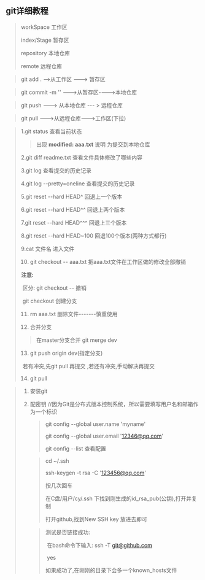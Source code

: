 ## git详细教程

> workSpace 工作区
>
> index/Stage 暂存区
>
> repository 本地仓库
>
> remote 远程仓库



> git add .  -->从工作区 ---> 暂存区

> git commit -m ''   --->从暂存区---->本地仓库

> git push  ---> 从本地仓库  --- > 远程仓库

> git pull --->从远程仓库--->工作区(下拉)

>1.git status  查看当前状态 
>
>> 出现    **modified:   aaa.txt** 说明 为提交到本地仓库
>
>2.git diff readme.txt  查看文件具体修改了哪些内容
>
>3.git log 查看提交的历史记录
>
>4.git log --pretty=oneline 查看提交的历史记录
>
>5.git reset --hard HEAD^ 回退上一个版本
>
>6.git reset --hard HEAD^^ 回退上两个版本
>
>7.git reset --hard HEAD^^^ 回退上三个版本
>
>8.git reset --hard HEAD~100 回退100个版本(两种方式都行)
>
>9.cat 文件名   进入文件  
>
>10. git checkout -- aaa.txt     把aaa.txt文件在工作区做的修改全部撤销
>
>    **注意:** 
>
>    ​		区分: git checkout --    撤销
>
>    ​					git checkout   创建分支
>
>11. rm aaa.txt  删除文件-------慎重使用
>
>12. 合并分支  
>
>    > 在master分支合并   git merge dev
>
>13. git push origin dev(指定分支) 
>
>    ​	若有冲突,先git pull 再提交 ,若还有冲突,手动解决再提交
>
>14. git pull 

> 1. 安装git
>
> 2. 配密钥 //因为Git是分布式版本控制系统，所以需要填写用户名和邮箱作为一个标识
>
>    > git config --global user.name  'myname'
>    >
>    > git config --global user.email  '12346@qq.com'
>    >
>    > git config --list 查看配置
>
>    > cd ~/.ssh
>    >
>    > ssh-keygen -t rsa -C '123456@qq.com'
>    >
>    > 按几次回车
>    >
>    > 在C盘/用户/cy/.ssh 下找到刚生成的id_rsa_pub(公钥),打开并复制
>    >
>    > 打开github,找到New SSH key    放进去即可
>
>    > 测试是否链接成功:
>    >
>    > ​	在bash命令下输入: ssh -T git@github.com 
>    >
>    > ​	yes
>    >
>    > 如果成功了,在刚刚的目录下会多一个known_hosts文件

